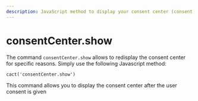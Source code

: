 ```yaml
---
description: JavaScript method to display your consent center (consent categories menu).
---
```


# consentCenter.show

The command `consentCenter.show` allows to redisplay the consent center for specific reasons. Simply use the following Javascript method:

`cact('consentCenter.show')`

This command allows you to display the consent center after the user consent is given
